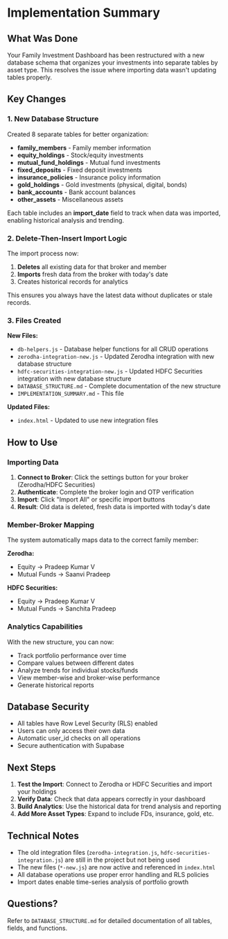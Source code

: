 # Implementation Summary

## What Was Done

Your Family Investment Dashboard has been restructured with a new database schema that organizes your investments into separate tables by asset type. This resolves the issue where importing data wasn't updating tables properly.

## Key Changes

### 1. New Database Structure
Created 8 separate tables for better organization:
- **family_members** - Family member information
- **equity_holdings** - Stock/equity investments
- **mutual_fund_holdings** - Mutual fund investments
- **fixed_deposits** - Fixed deposit investments
- **insurance_policies** - Insurance policy information
- **gold_holdings** - Gold investments (physical, digital, bonds)
- **bank_accounts** - Bank account balances
- **other_assets** - Miscellaneous assets

Each table includes an **import_date** field to track when data was imported, enabling historical analysis and trending.

### 2. Delete-Then-Insert Import Logic
The import process now:
1. **Deletes** all existing data for that broker and member
2. **Imports** fresh data from the broker with today's date
3. Creates historical records for analytics

This ensures you always have the latest data without duplicates or stale records.

### 3. Files Created

**New Files:**
- `db-helpers.js` - Database helper functions for all CRUD operations
- `zerodha-integration-new.js` - Updated Zerodha integration with new database structure
- `hdfc-securities-integration-new.js` - Updated HDFC Securities integration with new database structure
- `DATABASE_STRUCTURE.md` - Complete documentation of the new structure
- `IMPLEMENTATION_SUMMARY.md` - This file

**Updated Files:**
- `index.html` - Updated to use new integration files

## How to Use

### Importing Data

1. **Connect to Broker**: Click the settings button for your broker (Zerodha/HDFC Securities)
2. **Authenticate**: Complete the broker login and OTP verification
3. **Import**: Click "Import All" or specific import buttons
4. **Result**: Old data is deleted, fresh data is imported with today's date

### Member-Broker Mapping

The system automatically maps data to the correct family member:

**Zerodha:**
- Equity → Pradeep Kumar V
- Mutual Funds → Saanvi Pradeep

**HDFC Securities:**
- Equity → Pradeep Kumar V
- Mutual Funds → Sanchita Pradeep

### Analytics Capabilities

With the new structure, you can now:
- Track portfolio performance over time
- Compare values between different dates
- Analyze trends for individual stocks/funds
- View member-wise and broker-wise performance
- Generate historical reports

## Database Security

- All tables have Row Level Security (RLS) enabled
- Users can only access their own data
- Automatic user_id checks on all operations
- Secure authentication with Supabase

## Next Steps

1. **Test the Import**: Connect to Zerodha or HDFC Securities and import your holdings
2. **Verify Data**: Check that data appears correctly in your dashboard
3. **Build Analytics**: Use the historical data for trend analysis and reporting
4. **Add More Asset Types**: Expand to include FDs, insurance, gold, etc.

## Technical Notes

- The old integration files (`zerodha-integration.js`, `hdfc-securities-integration.js`) are still in the project but not being used
- The new files (`*-new.js`) are now active and referenced in `index.html`
- All database operations use proper error handling and RLS policies
- Import dates enable time-series analysis of portfolio growth

## Questions?

Refer to `DATABASE_STRUCTURE.md` for detailed documentation of all tables, fields, and functions.

